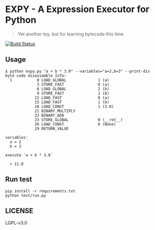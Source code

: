 EXPY - A Expression Executor for Python
===

>
> Yet another toy, but for learning bytecode this time
>

[![Build Status](https://travis-ci.org/rapidhere/expy.svg?branch=master)](https://travis-ci.org/rapidhere/expy)

Usage
---

```
$ python expy.py "a + b * 3.0" --variables="a=2,b=3" --print-dis
byte code disassamble Info:
  1           0 LOAD_GLOBAL              1 (a)
              3 STORE_FAST               0 (a)
              6 LOAD_GLOBAL              2 (b)
              9 STORE_FAST               1 (b)
             12 LOAD_FAST                0 (a)
             15 LOAD_FAST                1 (b)
             18 LOAD_CONST               1 (3.0)
             21 BINARY_MULTIPLY
             22 BINARY_ADD
             23 STORE_GLOBAL             0 (__ret__)
             26 LOAD_CONST               0 (None)
             29 RETURN_VALUE

variables:
  a = 2
  b = 3

execute `a + b * 3.0`

  > 11.0

```

Run test
---

```
pip install -r requirements.txt
python test/run.py
```

LICENSE
---
LGPL-v3.0